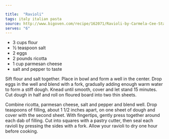 ```yaml
---

title:  "Ravioli"
tags: italy italian pasta
source: http://www.bigoven.com/recipe/162071/Ravioli-by-Carmela-Cee-Stanco
serves: "6"
---
```

* 3 cups flour
* ½ teaspoon salt
* 2 eggs
* 2 pounds ricotta
* 1 cup parmesan cheese
* salt and pepper to taste

Sift flour and salt together. Place in bowl and form a well in the center. Drop eggs in the well and blend with a fork, gradually adding enough warm water to form a stiff dough. Knead until smooth, cover and let stand 15 minutes. Cut dough in half and roll on floured board into two thin sheets.

Combine ricotta, parmesan cheese, salt and pepper and blend well. Drop teaspoons of filling, about 1 1/2 inches apart, on one sheet of dough and cover with the second sheet. With fingertips, gently press together around each dab of filling. Cut into squares with a pastry cutter, then seal each ravioli by pressing the sides with a fork. Allow your ravioli to dry one hour before cooking.
